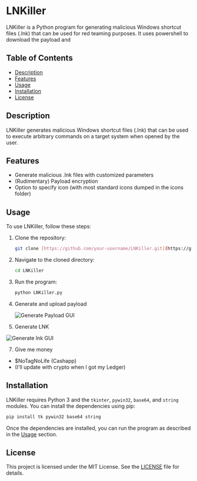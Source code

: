 # LNKiller

LNKiller is a Python program for generating malicious Windows shortcut files (.lnk) that can be used for red teaming purposes. It uses powershell to download the payload and 

## Table of Contents
- [Description](#description)
- [Features](#features)
- [Usage](#usage)
- [Installation](#installation)
- [License](#license)

## Description

LNKiller generates malicious Windows shortcut files (.lnk) that can be used to execute arbitrary commands on a target system when opened by the user.

## Features

- Generate malicious .lnk files with customized parameters
- (Rudimentary) Payload encryption
- Option to specify icon (with most standard icons dumped in the icons folder)

## Usage

To use LNKiller, follow these steps:

1. Clone the repository:
   ```bash
   git clone [https://github.com/your-username/LNKiller.git](https://github.com/Jumpy22/LNKiller.git)
   ```

2. Navigate to the cloned directory:
   ```bash
   cd LNKiller
   ```

3. Run the program:
   ```bash
   python LNKiller.py
   ```

4. Generate and upload payload

   ![Generate Payload GUI](https://i.imgur.com/6jOBqd7.png)

6. Generate LNK

  ![Generate lnk GUI](https://i.imgur.com/ZuYtlX0.png)

7. Give me money
  - $NoTagNoLife (Cashapp)
  - (I'll update with crypto when I got my Ledger) 

## Installation

LNKiller requires Python 3 and the `tkinter`, `pywin32`, `base64`, and `string` modules. You can install the dependencies using pip:

```bash
pip install tk pywin32 base64 string
```

Once the dependencies are installed, you can run the program as described in the [Usage](#usage) section.

## License

This project is licensed under the MIT License. See the [LICENSE](LICENSE) file for details.
